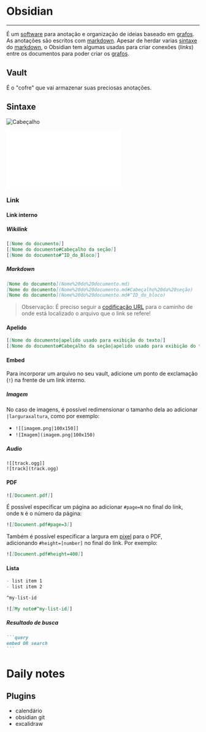 # Obsidian
---
É um [software](api/2024/07/2024-07-02-Software.md) para anotação e organização de ideias baseado em [grafos](2024-07-12-Grafos.md). As anotações são escritos com [markdown](_draft/2024/07/2024-07-08-Markdown.md). Apesar de herdar varias [sintaxe](2024-07-12-Sintaxe.md) do [markdown](_draft/2024/07/2024-07-08-Markdown.md), o Obsidian tem algumas usadas para criar conexões (_links_) entre os documentos para poder criar os [grafos](2024-07-12-Grafos.md).

## Vault
É o "cofre" que vai armazenar suas preciosas anotações.

## Sintaxe

![Cabeçalho](_draft/2024/07/2024-07-08-Markdown.md#Cabeçalho)

![Lista](_draft/2024/07/2024-07-08-Markdown.md#Lista)
### Link
#### Link interno
##### Wikilink
```md
[[Nome do documento]]
[[Nome do documento#Cabeçalho da seção]]
[[Nome do documento#^ID_do_Bloco]]
```
##### Markdown
```md
[Nome do documento](Nome%20do%20documento.md)
[Nome do documento](Nome%20do%20documento.md#Cabeçalho%20da%20seção)
[Nome do documento](Nome%20do%20documento.md#^ID_do_bloco)
```

> Observação: É preciso seguir a [codificação URL](2024-07-12-Codificação_URL.md) para o caminho de onde está localizado o arquivo que o link se refere!
#### Apelido
```md
[[Nome do documento|apelido usado para exibição do texto]]
[[Nome do documento#Cabeçalho da seção|apelido usado para exibição do texto]]
```

#### Embed
Para incorporar um arquivo no seu vault, adicione um ponto de exclamação (`!`) na frente de um link interno.

##### Imagem
No caso de imagens, é possível redimensionar o tamanho dela ao adicionar `|larguraxaltura`, como por exemplo:

- `![[imagem.png|100x150]]`
- `![Imagem](imagem.png|100x150)`

##### Audio
```
![[track.ogg]]
![track](track.ogg)
```

#### PDF
```md
![[Document.pdf]]
```

É possível especificar um página ao adicionar `#page=N` no final do link, onde `N` é o número da página:

```md
![[Document.pdf#page=3]]
```

Também é possível especificar a largura em [pixel](2024-07-12-Pixel.md) para o PDF, adicionando `#height=[number]` no final do link. Por exemplo:

```md
![[Document.pdf#height=400]]
```
#### Lista

```md
- list item 1
- list item 2

^my-list-id
```

```md
![[My note#^my-list-id]]
```
##### Resultado de busca

````md
```query
embed OR search
```
````

# Daily notes

## Plugins 

- calendário
- obsidian git
- excalidraw